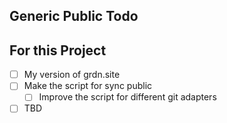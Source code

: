 ## Generic Public Todo


## For this Project
- [ ] My version of grdn.site 
- [ ] Make the script for sync public 
	- [ ] Improve the script for different git adapters 
- [ ] TBD
